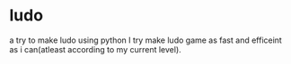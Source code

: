 # ludo
a try to make ludo using python
I try make ludo game as fast and efficeint as i can(atleast according to my current level).
